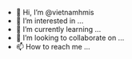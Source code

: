 - 👋 Hi, I’m @vietnamhmis
- 👀 I’m interested in ...
- 🌱 I’m currently learning ...
- 💞️ I’m looking to collaborate on ...
- 📫 How to reach me ...

<!---
vietnamhmis/vietnamhmis is a ✨ special ✨ repository because its `README.md` (this file) appears on your GitHub profile.
You can click the Preview link to take a look at your changes.
--->
